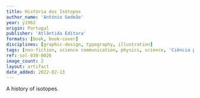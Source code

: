 ```yaml
---
title: História dos Isótopos
author_name: 'António Gedeão'
year: y1962
origin: Portugal
publisher: 'Atlântida Editora'
formats: [book, book-cover]
disciplines: [graphic-design, typography, illustration]
tags: [non-fiction, science communication, physics, science, 'Ciência para Gente Nova']
ref: sol-030-0026
image_count: 2
layout: artifact
date_added: 2022-02-13
---
```

A history of isotopes.
